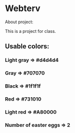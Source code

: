 # Webterv
<p>About project:</p>
<p>This is a project for class. </p>

## Usable colors:
### Light gray  =>   #d4d4d4
### Gray 	=>   #707070
### Black	=>   #1f1f1f
### Red 	=>   #731010
### Light red 	=>   #A80000

### Number of easter eggs => 2